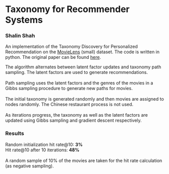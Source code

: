 # Taxonomy for Recommender Systems
### Shalin Shah

An implementation of the Taxonomy Discovery for Personalized Recommendation on the <a href="https://grouplens.org/datasets/movielens/" target="_blank">MovieLens</a> (small) dataset. The code is written in python.
The original paper can be found <a href="https://research.google/pubs/pub42499/" target="_blank">here</a>.

The algorithm alternates between latent factor updates and taxonomy path sampling. The latent factors are used to generate recommendations.<br><br>
Path sampling uses the latent factors and the genres of the movies in a Gibbs sampling procedure to generate new paths for movies.<br><br>
The initial taxonomy is generated randomly and then movies are assigned to nodes randomly. The Chinese restaurant process is not used.<br><br>
As iterations progress, the taxonomy as well as the latent factors are updated using Gibbs sampling and gradient descent respectively.

### Results
Random initialization hit rate@10: <b>3%</b><br>
Hit rate@10 after 10 iterations: <b>48%</b><br><br>
A random sample of 10% of the movies are taken for the hit rate calculation (as negative sampling).
